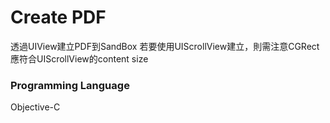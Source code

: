 # Create PDF
透過UIView建立PDF到SandBox
若要使用UIScrollView建立，則需注意CGRect應符合UIScrollView的content size

### Programming Language
Objective-C
